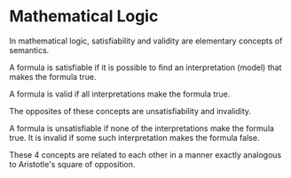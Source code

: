 # Mathematical Logic


In mathematical logic, satisfiability and validity are elementary concepts of semantics.

A formula is satisfiable if it is possible to find an interpretation (model) that makes the formula true.

A formula is valid if all interpretations make the formula true.

The opposites of these concepts are unsatisfiability and invalidity.

A formula is unsatisfiable if none of the interpretations make the formula true. It is invalid if some such interpretation makes the formula false.

These 4 concepts are related to each other in a manner exactly analogous to Aristotle's square of opposition.
